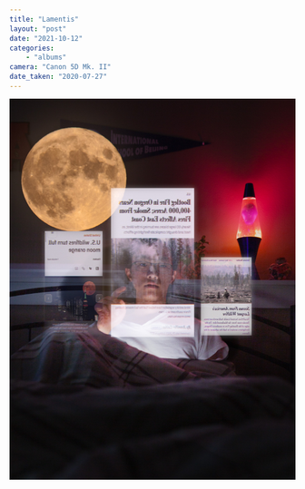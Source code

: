 ```yaml
---
title: "Lamentis"
layout: "post" 
date: "2021-10-12"
categories: 
    - "albums"
camera: "Canon 5D Mk. II"
date_taken: "2020-07-27"
---
```


![In bed scrolling through wildfire news](/images/lamentis.jpg)
